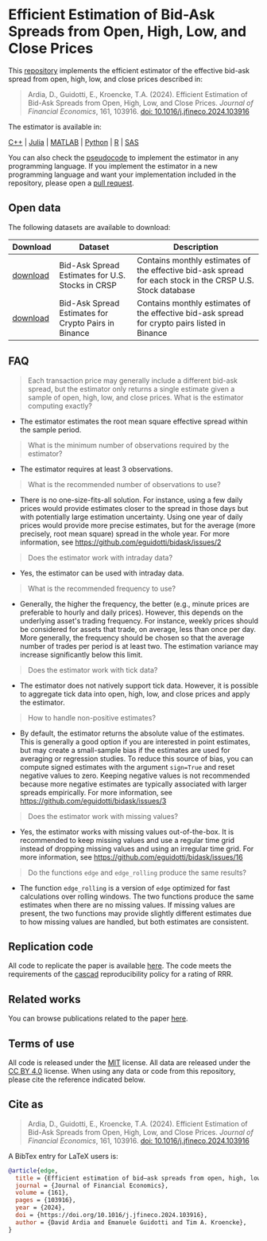 # Efficient Estimation of Bid-Ask Spreads from Open, High, Low, and Close Prices

This [repository](https://github.com/eguidotti/bidask/) implements the efficient estimator of the effective bid-ask spread from open, high, low, and close prices described in:

> Ardia, D., Guidotti, E., Kroencke, T.A. (2024). Efficient Estimation of Bid-Ask Spreads from Open, High, Low, and Close Prices. *Journal of Financial Economics*, 161, 103916. [doi: 10.1016/j.jfineco.2024.103916](https://doi.org/10.1016/j.jfineco.2024.103916)

The estimator is available in:

[C++](https://github.com/eguidotti/bidask/tree/main/c++) | [Julia](https://github.com/eguidotti/bidask/tree/main/julia) | [MATLAB](https://github.com/eguidotti/bidask/tree/main/matlab) | [Python](https://github.com/eguidotti/bidask/tree/main/python) | [R](https://github.com/eguidotti/bidask/tree/main/r) | [SAS](https://github.com/eguidotti/bidask/tree/main/sas)

You can also check the [pseudocode](https://github.com/eguidotti/bidask/tree/main/pseudocode) to implement the estimator in any programming language. If you implement the estimator in a new programming language and want your implementation included in the repository, please open a [pull request](https://github.com/eguidotti/bidask/pulls).

## Open data

The following datasets are available to download:

| Download                                       | Dataset                                              | Description                                                  |
| ---------------------------------------------- | ---------------------------------------------------- | ------------------------------------------------------------ |
| [download](https://doi.org/10.7910/DVN/YAY4H6) | Bid-Ask Spread Estimates for U.S. Stocks in CRSP     | Contains monthly estimates of the effective bid-ask spread for each stock in the CRSP U.S. Stock database |
| [download](https://doi.org/10.7910/DVN/9AVA2B) | Bid-Ask Spread Estimates for Crypto Pairs in Binance | Contains monthly estimates of the effective bid-ask spread for crypto pairs listed in Binance |

## FAQ 

> Each transaction price may generally include a different bid-ask spread, but the estimator only returns a single estimate given a sample of open, high, low, and close prices. What is the estimator computing exactly?

- The estimator estimates the root mean square effective spread within the sample period.

> What is the minimum number of observations required by the estimator?

- The estimator requires at least 3 observations.

> What is the recommended number of observations to use? 

- There is no one-size-fits-all solution.  For instance, using a few daily prices would provide estimates closer to the spread in those days but with potentially large estimation uncertainty. Using one year of daily prices would provide more precise estimates, but for the average (more precisely, root mean square) spread in the whole year. For more information, see https://github.com/eguidotti/bidask/issues/2

> Does the estimator work with intraday data?

- Yes, the estimator can be used with intraday data. 

> What is the recommended frequency to use? 

- Generally, the higher the frequency, the better (e.g., minute prices are preferable to hourly and daily prices). However, this depends on the underlying asset's trading frequency. For instance, weekly prices should be considered for assets that trade, on average, less than once per day. More generally, the frequency should be chosen so that the average number of trades per period is at least two. The estimation variance may increase significantly below this limit. 

> Does the estimator work with tick data?

- The estimator does not natively support tick data. However, it is possible to aggregate tick data into open, high, low, and close prices and apply the estimator.

> How to handle non-positive estimates?

- By default, the estimator returns the absolute value of the estimates. This is generally a good option if you are interested in point estimates, but may create a small-sample bias if the estimates are used for averaging or regression studies. To reduce this source of bias, you can compute signed estimates with the argument `sign=True` and reset negative values to zero. Keeping negative values is not recommended because more negative estimates are typically associated with larger spreads empirically. For more information, see https://github.com/eguidotti/bidask/issues/3

> Does the estimator work with missing values?

- Yes, the estimator works with missing values out-of-the-box. It is recommended to keep missing values and use a regular time grid instead of dropping missing values and using an irregular time grid. For more information, see https://github.com/eguidotti/bidask/issues/16

> Do the functions `edge` and `edge_rolling` produce the same results?

- The function `edge_rolling` is a version of `edge` optimized for fast calculations over rolling windows. The two functions produce the same estimates when there are no missing values. If missing values are present, the two functions may provide slightly different estimates due to how missing values are handled, but both estimates are consistent.

## Replication code

All code to replicate the paper is available [here](https://doi.org/10.7910/DVN/G8DPBM). The code meets the requirements of the [cascad](https://www.cascad.tech/certification/145-efficient-estimation-of-bid-ask-spreads-from-open-high-low-and-close-prices/) reproducibility policy for a rating of RRR.

## Related works

You can browse publications related to the paper [here](https://scholar.google.com/scholar?cites=2115798896240699437).

## Terms of use

All code is released under the [MIT](https://github.com/eguidotti/bidask?tab=MIT-1-ov-file#readme) license. All data are released under the [CC BY 4.0](http://creativecommons.org/licenses/by/4.0) license. When using any data or code from this repository, please cite the reference indicated below.

## Cite as

> Ardia, D., Guidotti, E., Kroencke, T.A. (2024). Efficient Estimation of Bid-Ask Spreads from Open, High, Low, and Close Prices. *Journal of Financial Economics*, 161, 103916. [doi: 10.1016/j.jfineco.2024.103916](https://doi.org/10.1016/j.jfineco.2024.103916)

A BibTex  entry for LaTeX users is:

```bibtex
@article{edge,
  title = {Efficient estimation of bid–ask spreads from open, high, low, and close prices},
  journal = {Journal of Financial Economics},
  volume = {161},
  pages = {103916},
  year = {2024},
  doi = {https://doi.org/10.1016/j.jfineco.2024.103916},
  author = {David Ardia and Emanuele Guidotti and Tim A. Kroencke},
}
```